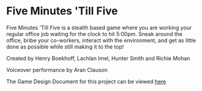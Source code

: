 # Five Minutes 'Till Five
Five Minutes 'Till Five is a stealth based game where you are working your regular office job waiting for the clock to hit 5:00pm. Sneak around the office, bribe your co-workers, interact with the environment, and get as little done as possible while still making it to the top!

Created by Henry Boekhoff, Lachlan Imel, Hunter Smith and Richie Mohan

Voiceover performance by Aran Clauson

The Game Design Document for this project can be viewed [here](https://docs.google.com/document/d/17JpR0WN2fjQGXahFKSfOfuwjcl9Plhu_M__bCkrN2Gc/edit?usp=sharing)
